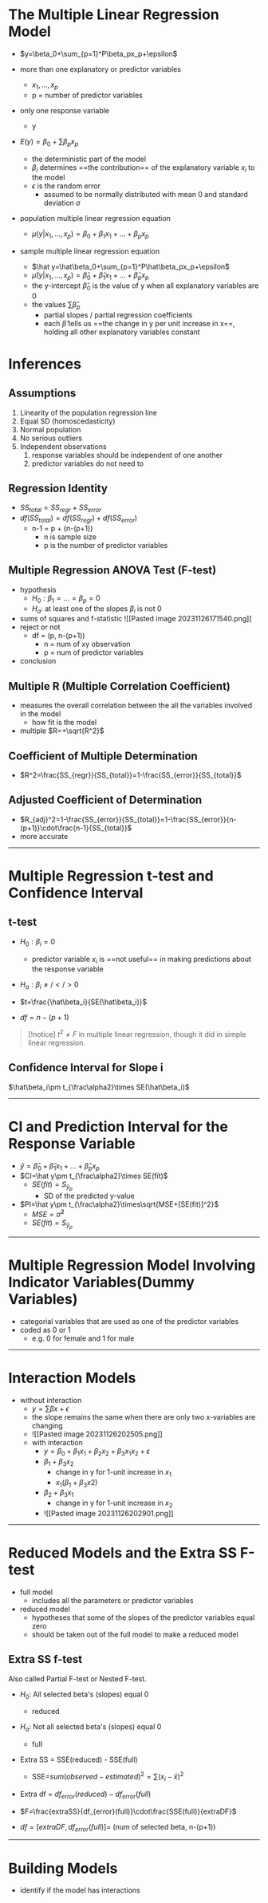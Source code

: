 # The Multiple Linear Regression Model

- $y=\beta_0+\sum_{p=1}^P\beta_px_p+\epsilon$
- more than one explanatory or predictor variables
	- $x_1,...,x_p$
	- p = number of predictor variables
- only one response variable
	- y
- $E(y)=\beta_0+\sum\beta_px_p$
	- the deterministic part of the model
	- $\beta_i$ determines ==the contribution== of the explanatory variable $x_i$ to the model
	- $\epsilon$ is the random error
		- assumed to be normally distributed with mean 0 and standard deviation $\sigma$
  
- population multiple linear regression equation
	- $\mu(y|x_1,...,x_p)=\beta_0+\beta_1x_1+...+\beta_px_p$
- sample multiple linear regression equation
	- $\hat y=\hat\beta_0+\sum_{p=1}^P\hat\beta_px_p+\epsilon$
	- $\hat\mu(y|x_1,...,x_p)=\hat\beta_0+\hat\beta_1x_1+...+\hat\beta_px_p$
	- the y-intercept $\hat\beta_0$ is the value of y when all explanatory variables are 0
	- the values $\sum\hat\beta_p$ 
		- partial slopes / partial regression coefficients
		- each $\hat\beta$ tells us ==the change in y per unit increase in x==, holding all other explanatory variables constant 

# Inferences

## Assumptions
1. Linearity of the population regression line
2. Equal SD (homoscedasticity)
3. Normal population
4. No serious outliers
5. Independent observations
	1. response variables should be independent of one another
	2. predictor variables do not need to

## Regression Identity
- $SS_{total}=SS_{regr}+SS_{error}$
- $df(SS_{total})=df(SS_{regr})+df(SS_{error})$
	- n-1 = p + (n-(p+1))
		- n is sample size
		- p is the number of predictor variables

## Multiple Regression ANOVA Test (F-test)

- hypothesis
	- $H_0: \beta_1=...=\beta_p=0$
	- $H_a:$ at least one of the slopes $\beta_i$ is not 0
- sums of squares and f-statistic
![[Pasted image 20231126171540.png]]
- reject or not
	- df = (p, n-(p+1))
		- n = num of xy observation
		- p = num of predictor variables
- conclusion

## Multiple R (Multiple Correlation Coefficient)

- measures the overall correlation between the all the variables involved in the model
	- how fit is the model
- multiple $R=+\sqrt{R^2}$

## Coefficient of Multiple Determination
- $R^2=\frac{SS_{regr}}{SS_{total}}=1-\frac{SS_{error}}{SS_{total}}$

## Adjusted Coefficient of Determination
- $R_{adj}^2=1-\frac{SS_{error}}{SS_{total}}=1-\frac{SS_{error}}{n-(p+1)}\cdot\frac{n-1}{SS_{total}}$
- more accurate

---
# Multiple Regression t-test and Confidence Interval

## t-test
- $H_0:\beta_i=0$
	- predictor variable $x_i$ is ==not useful== in making predictions about the response variable
- $H_a:\beta_i\not=/</>0$

- $t=\frac{\hat\beta_i}{SE(\hat\beta_i)}$
- $df=n-(p+1)$

>[!notice]
>$t^2\not=F$ in multiple linear regression, though it did in simple linear regression.

## Confidence Interval for Slope i
$\hat\beta_i\pm t_{\frac\alpha2}\times SE(\hat\beta_i)$

---
# CI and Prediction Interval for the Response Variable
- $\hat y=\hat\beta_0+\hat\beta_1x_1+...+\hat\beta_px_p$
- $CI=\hat y\pm t_{\frac\alpha2}\times SE(fit)$
	- $SE(fit)=S_{\hat y_p}$
		- SD of the predicted y-value
- $PI=\hat y\pm t_{\frac\alpha2}\times\sqrt{MSE+[SE(fit)]^2}$
	- $MSE=\hat \sigma^2$
	- $SE(fit)=S_{\hat y_p}$

---
# Multiple Regression Model Involving Indicator Variables(Dummy Variables)

- categorial variables that are used as one of the predictor variables
- coded as 0 or 1
	- e.g. 0 for female and 1 for male

---
# Interaction Models
- without interaction
	- $y=\sum\beta x+\epsilon$
	- the slope remains the same when there are only two x-variables are changing
	- ![[Pasted image 20231126202505.png]]
	- with interaction
		- $y=\beta_0+\beta_1x_1+\beta_2x_2+\beta_3x_1x_2+\epsilon$
		- $\beta_1+\beta_3x_2$
			- change in y for 1-unit increase in $x_1$
			- $x_1(\beta_1+\beta_3x2)$
		- $\beta_2+\beta_3x_1$
			- change in y for 1-unit increase in $x_2$
		- ![[Pasted image 20231126202901.png]]

---
# Reduced Models and the Extra SS F-test

- full model
	- includes all the parameters or predictor variables
- reduced model
	- hypotheses that some of the slopes of the predictor variables equal zero
	- should be taken out of the full model to make a reduced model

## Extra SS f-test
Also called Partial F-test or Nested F-test.

- $H_0:$ All selected beta's (slopes) equal 0
	- reduced
- $H_a:$ Not all selected beta's (slopes) equal 0
	- full

- Extra SS = SSE(reduced) - SSE(full)
	- SSE=$sum(observed-estimated)^2=\sum(x_i-\bar x)^2$
- Extra df = $df_{error}(reduced)-df_{error}(full)$
- $F=\frac{extraSS}{df_{error}(full)}\cdot\frac{SSE(full)}{extraDF}$

- $df=[extraDF,df_{error}(full)]$= (num of selected beta, n-(p+1))

---
# Building Models
- identify if the model has interactions
